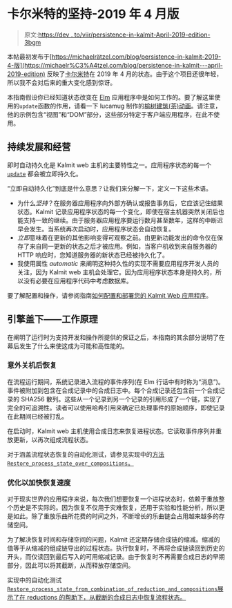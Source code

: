 # 卡尔米特的坚持-2019 年 4 月版

> 原文:[https://dev . to/viir/persistence-in-kalmit-April-2019-edition-3bgm](https://dev.to/viir/persistence-in-kalmit-april-2019-edition-3bgm)

本帖最初发布于[https://michaelrätzel.com/blog/persistence-in-kalmit-2019-4-版](https://michaelr%C3%A4tzel.com/blog/persistence-in-kalmit---april-2019-edition)
反映了[卡尔米特](https://github.com/Viir/Kalmit)在 2019 年 4 月的状态。由于这个项目还很年轻，所以我不会对后来的重大变化感到惊讶。

本指南假设你已经知道状态改变在 [Elm](https://elm-lang.org) 应用程序中是如何工作的。要了解这里使用的`update`函数的作用，请看一下 lucamug 制作的[榆树建筑(茶)动画](https://medium.com/@l.mugnaini/the-elm-architecture-tea-animation-3efc555e8faf)。请注意，他的示例包含“视图”和“DOM”部分，这些部分特定于客户端应用程序，在此不使用。

## [](#persistence-for-development-and-operation)持续发展和经营

即时自动持久化是 Kalmit web 主机的主要特性之一。应用程序状态的每一个 [`update`](http://toreto.re/tea/) 都会被立即持久化。

“立即自动持久化”到底是什么意思？让我们来分解一下，定义一下这些术语。

*   为什么*坚持*？在服务器应用程序向外部方确认或报告事务后，它应该记住结果状态。Kalmit 记录应用程序状态的每一个变化，即使在宿主机器突然关闭后也能支持一致的继续。由于服务器应用程序要运行数月甚至数年，这样的中断迟早会发生。当系统再次启动时，应用程序状态会自动恢复。
*   *立即*意味着在更新的其他影响变得可观察之前。由更新功能发出的命令仅在保存了来自同一更新的状态之后才被应用。例如，当客户机收到来自服务器的 HTTP 响应时，您知道服务器的新状态已经被持久化了。
*   我使用属性 *automatic* 来阐明这种持久性的实现不需要应用程序开发人员的关注，因为 Kalmit web 主机会处理它。因为应用程序状态本身是持久的，所以没有必要在应用程序代码中考虑数据库。

要了解配置和操作，请参阅指南[如何配置和部署您的 Kalmit Web 应用程序](https://github.com/Viir/Kalmit/blob/7563bdba082345df1beda6f67587bf8b171b598c/guide/how-to-configure-and-deploy-your-kalmit-web-app.md)。

## [](#under-the-hood-how-it-works)引擎盖下——工作原理

在阐明了运行时为支持开发和操作所提供的保证之后，本指南的其余部分说明了在幕后发生了什么来使这成为可能和高性能的。

### [](#recovering-after-unexpected-shutdown)意外关机后恢复

在流程运行期间，系统记录进入流程的事件序列(在 Elm 行话中有时称为“消息”)。事件被附加到包含在合成记录中的合成日志中。每个合成记录还包含前一个合成记录的 SHA256 散列。这些从一个记录到另一个记录的引用形成了一个链，实现了完全的可追溯性。读者可以使用哈希引用来确定已处理事件的原始顺序，即使记录在此期间已经被打乱。

在启动时，Kalmit web 主机使用合成日志来恢复进程状态。它读取事件序列并重放更新，以再次组成流程状态。

对于涵盖流程状态恢复的自动化测试，请参见实现中的[方法`Restore_process_state_over_compositions`。](https://github.com/Viir/Kalmit/blob/7563bdba082345df1beda6f67587bf8b171b598c/implementation/PersistentProcess/PersistentProcess.Test/TestPersistentProcess.cs#L112-L154)

### [](#optimizing-for-faster-restore)优化以加快恢复速度

对于现实世界的应用程序来说，每次我们想要恢复一个进程状态时，依赖于重放整个历史是不实际的。因为恢复不仅用于灾难恢复，还用于实验和性能分析，所以更是如此。除了重放乐曲所花费的时间之外，不断增长的乐曲链会占用越来越多的存储空间。

为了解决恢复时间和存储空间的问题，Kalmit 还定期存储合成链的缩减。缩减的值等于从缩减的组成链导出的过程状态。执行恢复时，不再将合成链读回到历史的开头，而仅读回到最后写入的可用缩减记录。由于恢复时不再需要合成日志的早期部分，因此可以将其截断，从而释放存储空间。

实现中的自动化测试 [`Restore_process_state_from_combination_of_reduction_and_compositions`展示了在 reductions 的帮助下，从截断的合成日志中恢复流程状态。](https://github.com/Viir/Kalmit/blob/7563bdba082345df1beda6f67587bf8b171b598c/implementation/PersistentProcess/PersistentProcess.Test/TestPersistentProcess.cs#L156-L218)